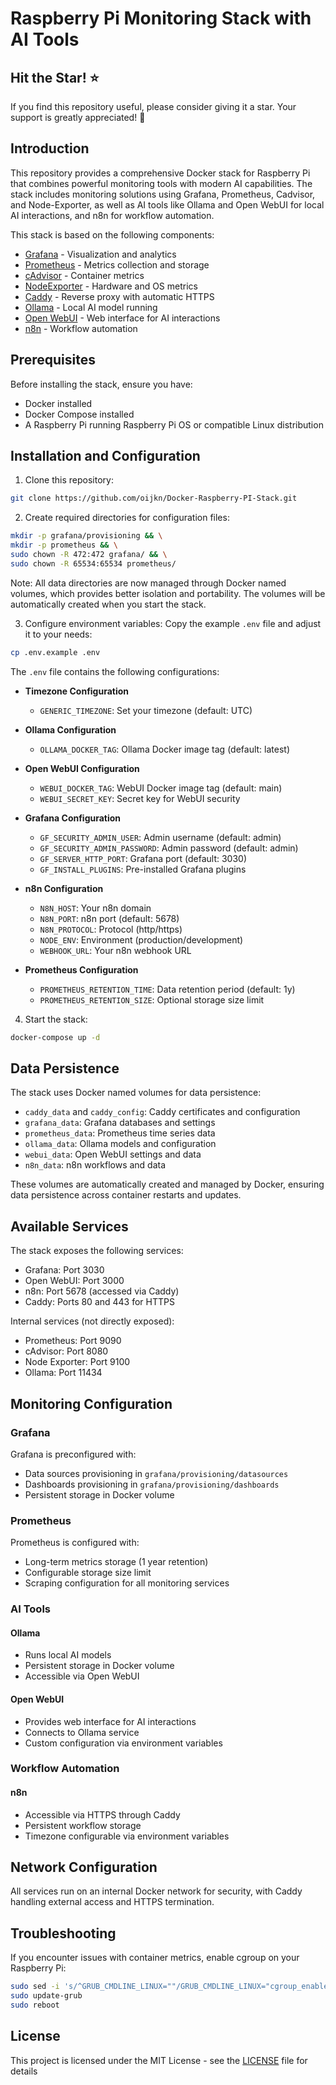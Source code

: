 # Raspberry Pi Monitoring Stack with AI Tools

## Hit the Star! :star:

If you find this repository useful, please consider giving it a star. Your support is greatly appreciated! :pray:

## Introduction

This repository provides a comprehensive Docker stack for Raspberry Pi that combines powerful monitoring tools with modern AI capabilities. The stack includes monitoring solutions using Grafana, Prometheus, Cadvisor, and Node-Exporter, as well as AI tools like Ollama and Open WebUI for local AI interactions, and n8n for workflow automation.

This stack is based on the following components:
- [Grafana](http://grafana.org/) - Visualization and analytics
- [Prometheus](https://prometheus.io/) - Metrics collection and storage
- [cAdvisor](https://github.com/google/cadvisor) - Container metrics
- [NodeExporter](https://github.com/prometheus/node_exporter) - Hardware and OS metrics
- [Caddy](https://caddyserver.com/) - Reverse proxy with automatic HTTPS
- [Ollama](https://ollama.ai/) - Local AI model running
- [Open WebUI](https://openwebui.com/) - Web interface for AI interactions
- [n8n](https://n8n.io/) - Workflow automation

## Prerequisites

Before installing the stack, ensure you have:
- Docker installed
- Docker Compose installed
- A Raspberry Pi running Raspberry Pi OS or compatible Linux distribution

## Installation and Configuration

1. Clone this repository:
```bash
git clone https://github.com/oijkn/Docker-Raspberry-PI-Stack.git
```

2. Create required directories for configuration files:
```bash
mkdir -p grafana/provisioning && \
mkdir -p prometheus && \
sudo chown -R 472:472 grafana/ && \
sudo chown -R 65534:65534 prometheus/
```

Note: All data directories are now managed through Docker named volumes, which provides better isolation and portability. The volumes will be automatically created when you start the stack.

3. Configure environment variables:
Copy the example `.env` file and adjust it to your needs:
```bash
cp .env.example .env
```

The `.env` file contains the following configurations:

- **Timezone Configuration**
  - `GENERIC_TIMEZONE`: Set your timezone (default: UTC)

- **Ollama Configuration**
  - `OLLAMA_DOCKER_TAG`: Ollama Docker image tag (default: latest)

- **Open WebUI Configuration**
  - `WEBUI_DOCKER_TAG`: WebUI Docker image tag (default: main)
  - `WEBUI_SECRET_KEY`: Secret key for WebUI security

- **Grafana Configuration**
  - `GF_SECURITY_ADMIN_USER`: Admin username (default: admin)
  - `GF_SECURITY_ADMIN_PASSWORD`: Admin password (default: admin)
  - `GF_SERVER_HTTP_PORT`: Grafana port (default: 3030)
  - `GF_INSTALL_PLUGINS`: Pre-installed Grafana plugins

- **n8n Configuration**
  - `N8N_HOST`: Your n8n domain
  - `N8N_PORT`: n8n port (default: 5678)
  - `N8N_PROTOCOL`: Protocol (http/https)
  - `NODE_ENV`: Environment (production/development)
  - `WEBHOOK_URL`: Your n8n webhook URL

- **Prometheus Configuration**
  - `PROMETHEUS_RETENTION_TIME`: Data retention period (default: 1y)
  - `PROMETHEUS_RETENTION_SIZE`: Optional storage size limit

4. Start the stack:
```bash
docker-compose up -d
```

## Data Persistence

The stack uses Docker named volumes for data persistence:
- `caddy_data` and `caddy_config`: Caddy certificates and configuration
- `grafana_data`: Grafana databases and settings
- `prometheus_data`: Prometheus time series data
- `ollama_data`: Ollama models and configuration
- `webui_data`: Open WebUI settings and data
- `n8n_data`: n8n workflows and data

These volumes are automatically created and managed by Docker, ensuring data persistence across container restarts and updates.

## Available Services

The stack exposes the following services:
- Grafana: Port 3030
- Open WebUI: Port 3000
- n8n: Port 5678 (accessed via Caddy)
- Caddy: Ports 80 and 443 for HTTPS

Internal services (not directly exposed):
- Prometheus: Port 9090
- cAdvisor: Port 8080
- Node Exporter: Port 9100
- Ollama: Port 11434

## Monitoring Configuration

### Grafana

Grafana is preconfigured with:
- Data sources provisioning in `grafana/provisioning/datasources`
- Dashboards provisioning in `grafana/provisioning/dashboards`
- Persistent storage in Docker volume

### Prometheus

Prometheus is configured with:
- Long-term metrics storage (1 year retention)
- Configurable storage size limit
- Scraping configuration for all monitoring services

### AI Tools

#### Ollama
- Runs local AI models
- Persistent storage in Docker volume
- Accessible via Open WebUI

#### Open WebUI
- Provides web interface for AI interactions
- Connects to Ollama service
- Custom configuration via environment variables

### Workflow Automation

#### n8n
- Accessible via HTTPS through Caddy
- Persistent workflow storage
- Timezone configurable via environment variables

## Network Configuration

All services run on an internal Docker network for security, with Caddy handling external access and HTTPS termination.

## Troubleshooting

If you encounter issues with container metrics, enable cgroup on your Raspberry Pi:
```bash
sudo sed -i 's/^GRUB_CMDLINE_LINUX=""/GRUB_CMDLINE_LINUX="cgroup_enable=cpuset cgroup_enable=memory cgroup_memory=1 swapaccount=1"/' /etc/default/grub
sudo update-grub
sudo reboot
```

## License

This project is licensed under the MIT License - see the [LICENSE](LICENSE) file for details